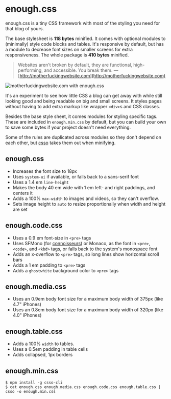 # enough.css

enough.css is a tiny CSS framework with most of the styling you need for that
blog of yours.

The base stylesheet is **118 bytes** minified. It comes with optional modules
to (minimally) style code blocks and tables. It's responsive by default, but
has a module to decrease font sizes on smaller screens for extra
responsiveness. The whole package is **410 bytes** minified.

> Websites aren't broken by default, they are functional, high-performing, and
> accessible. You break them.
&mdash; [http://motherfuckingwebsite.com](http://motherfuckingwebsite.com)

![motherfuckingwebsite.com with enough.css](https://gist.github.com/jeffkreeftmeijer/6d0d7e76064b4db628a0ad9b7fcf3fee/raw/motherfuckingwebsite.png)

It's an experiment to see how little CSS a blog can get away with while still
looking good and being readable on big and small screens. It styles pages
without having to add extra markup like wrapper `<div>`s and CSS classes.

Besides the base style sheet, it comes modules for styling specific
tags. These are included in `enough.min.css` by default, but you can build your
own to save some bytes if your project doesn't need everything.

Some of the rules are duplicated across modules so they don't depend on each
other, but [csso](https://github.com/css/csso) takes them out when minifying.

## enough.css

- Increases the font size to 18px
- Uses `system-ui` if available, or falls back to a sans-serif font
- Uses a 1.4 em `line-height`
- Makes the body 40 em wide with 1 em left- and right paddings, and centers it
- Adds a 100% `max-width` to images and videos, so they can't overflow.
- Sets image height to `auto` to resize proportionally when width and height
  are set

## enough.code.css

- Uses a 0.9 em font-size in `<pre>` tags
- Uses SFMono (for
  [connoisseurs](https://github.com/jeffkreeftmeijer/enough.css/commit/d96b26347bf55c0061da5e434974191f3a2d67ed))
  or Monaco, as the font in `<pre>`, `<code>`, and `<kbd>` tags, or falls back
  to the system's monospace font
- Adds an x-overflow to `<pre>` tags, so long lines show horizontal scroll bars
- Adds a 1 em padding to `<pre>` tags
- Adds a `ghostwhite` background color to `<pre>` tags

## enough.media.css

- Uses an 0.9em body font size for a maximum body width of 375px (like 4.7"
  iPhones)
- Uses an 0.8em body font size for a maximum body width of 320px (like 4.0"
  iPhones)

## enough.table.css

- Adds a 100% `width` to tables.
- Uses a 0.5em padding in table cells
- Adds collapsed, 1px borders

## enough.min.css

```
$ npm install -g csso-cli
$ cat enough.css enough.media.css enough.code.css enough.table.css | csso -o enough.min.css
```
